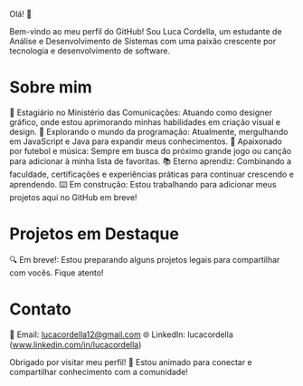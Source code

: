 


Olá! 👋

Bem-vindo ao meu perfil do GitHub! Sou Luca Cordella, um estudante de Análise e Desenvolvimento de Sistemas com uma paixão crescente por tecnologia e desenvolvimento de software.

# Sobre mim

🚀 Estagiário no Ministério das Comunicações: Atuando como designer gráfico, onde estou aprimorando minhas habilidades em criação visual e design.
🌱 Explorando o mundo da programação: Atualmente, mergulhando em JavaScript e Java para expandir meus conhecimentos.
🎵 Apaixonado por futebol e música: Sempre em busca do próximo grande jogo ou canção para adicionar à minha lista de favoritas.
📚 Eterno aprendiz: Combinando a faculdade, certificações e experiências práticas para continuar crescendo e aprendendo.
⌨️ Em construção: Estou trabalhando para adicionar meus projetos aqui no GitHub em breve!

# Projetos em Destaque

🔍 Em breve!: Estou preparando alguns projetos legais para compartilhar com vocês. Fique atento!

# Contato

📧 Email: lucacordella12@gmail.com
🌐 LinkedIn: lucacordella (www.linkedin.com/in/lucacordella)

Obrigado por visitar meu perfil! 🚀 Estou animado para conectar e compartilhar conhecimento com a comunidade!
